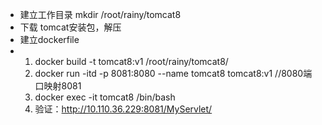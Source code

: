 - 建立工作目录 mkdir /root/rainy/tomcat8
- 下载 tomcat安装包，解压
- 建立dockerfile 
- 
  1. docker build -t tomcat8:v1 /root/rainy/tomcat8/
  2. docker run -itd -p 8081:8080 --name tomcat8 tomcat8:v1 //8080端口映射8081
  3. docker exec -it tomcat8 /bin/bash
  4. 验证：http://10.110.36.229:8081/MyServlet/
